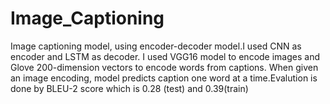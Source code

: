 # Image_Captioning

Image captioning model, using encoder-decoder model.I used  CNN as encoder and LSTM as decoder. I used VGG16 model to encode images and Glove 200-dimension vectors to encode words from captions. When given an image encoding, model predicts caption one word at a time.Evalution is done by BLEU-2 score which is 0.28 (test) and 0.39(train)
